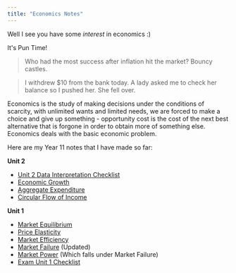 ```yaml
---
title: "Economics Notes"
---
```


Well I see you have some *interest* in economics :)

It's Pun Time!
>Who had the most success after inflation hit the market? Bouncy castles.

>I withdrew $10 from the bank today. A lady asked me to check her balance so I pushed her. She fell over.

Economics is the study of making decisions under the conditions of scarcity, with unlimited wants and limited needs, we are forced to make a choice and give up something - opportunity cost is the cost of the next best alternative that is forgone in order to obtain more of something else. Economics deals with the basic economic problem.

Here are my Year 11 notes that I have made so far:

**Unit 2**
- [Unit 2 Data Interpretation Checklist](Economics-Data-Interpretation-Unit-2-Checklist.md)
- [Economic Growth](Economic-Growth.md)
- [Aggregate Expenditure](Aggregate-Expenditure.md)
- [Circular Flow of Income](Circular-Flow-Income.md)
  
**Unit 1**
- [Market Equilibrium](Market-Equilibrium.md)
- [Price Elasticity](Price-Elasticity.md)
- [Market Efficiency](Market-Efficiency.md)
- [Market Failure](Market-Failure.md) (Updated)
- [Market Power](Market-Power.md) (Which falls under Market Failure)
- [Exam Unit 1 Checklist](Economics-Exam-One-Checklist.md)
